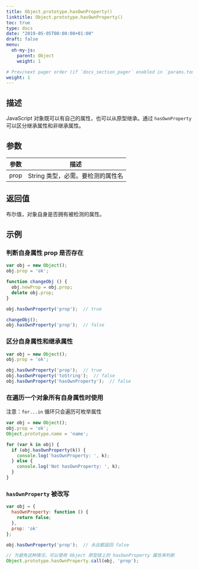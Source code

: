 ```yaml
---
title: Object.prototype.hasOwnProperty()
linktitle: Object.prototype.hasOwnProperty()
toc: true
type: docs
date: "2019-05-05T00:00:00+01:00"
draft: false
menu:
  oh-my-js:
    parent: Object
    weight: 1

# Prev/next pager order (if `docs_section_pager` enabled in `params.toml`)
weight: 1
---
```


## 描述

JavaScript 对象既可以有自己的属性，也可以从原型继承。通过 `hasOwnProperty` 可以区分继承属性和非继承属性。

## 参数

参数 | 描述
--- | ---
prop | String 类型，必需。要检测的属性名


## 返回值

布尔值，对象自身是否拥有被检测的属性。

## 示例

### 判断自身属性 prop 是否存在

```js
var obj = new Object();
obj.prop = 'ok';

function changeObj () {
  obj.newProp = obj.prop;
  delete obj.prop;
}

obj.hasOwnProperty('prop');  // true

changeObj();
obj.hasOwnProperty('prop');  // false
```

### 区分自身属性和继承属性

```js
var obj = new Object();
obj.prop = 'ok';

obj.hasOwnProperty('prop');  // true
obj.hasOwnProperty('toString');  // false
obj.hasOwnProperty('hasOwnProperty');  // false
```

### 在遍历一个对象所有自身属性时使用

注意：`for...in` 循环只会遍历可枚举属性

```js
var obj = new Object();
obj.prop = 'ok';
Object.prototype.name = 'name';

for (var k in obj) {
  if (obj.hasOwnProperty(k)) {
    console.log('hasOwnProperty: ', k);
  } else {
    console.log('Not hasOwnProperty: ', k);
  }
}
```
### `hasOwnProperty` 被改写

```js
var obj = {
  hasOwnProperty: function () {
    return false;
  },
  prop: 'ok'
};

obj.hasOwnProperty('prop');  // 永远都返回 false

// 为避免这种情况，可以使用 Object 原型链上的 hasOwnProperty 属性来判断
Object.prototype.hasOwnProperty.call(obj, 'prop');
```
